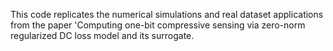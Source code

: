This code replicates the numerical simulations and real dataset applications from the paper 'Computing one-bit compressive sensing via zero-norm regularized DC loss model and its surrogate.
